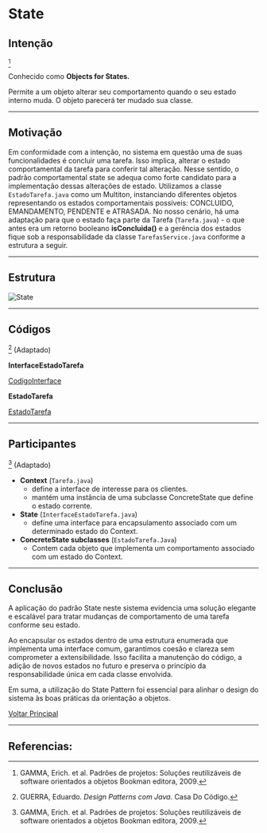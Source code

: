 
# State

## Intenção 

[^GAMMA]

Conhecido como **Objects for States.**

Permite a um objeto alterar seu comportamento quando o seu estado interno muda. O objeto parecerá ter mudado sua classe.

---

## Motivação 

Em conformidade com a intenção, no sistema em questão uma de suas funcionalidades é concluir uma tarefa. Isso implica, alterar o estado comportamental da tarefa para conferir tal alteração. Nesse sentido, o padrão comportamental state se adequa como forte candidato para a implementação dessas alterações de estado. Utilizamos a classe `EstadoTarefa.java` como um Multiton, instanciando diferentes objetos representando os estados comportamentais possíveis: CONCLUIDO, EMANDAMENTO, PENDENTE e ATRASADA. No nosso cenário, há uma adaptação para que o estado faça parte da Tarefa (`Tarefa.java`) - o que antes era um retorno booleano **isConcluida()** e a gerência dos estados fique sob a responsabilidade da classe `TarefasService.java` conforme a estrutura a seguir.

---

## Estrutura

![State](../../out/estruturasUmls/padrões/state/state/state.png)

---

## Códigos

[^GUERRA] (Adaptado)

**InterfaceEstadoTarefa**

[CodigoInterface](/src/main/java/model/InterfaceEstadoTarefa.java)

**EstadoTarefa**

[EstadoTarefa](/src/main/java/model/EstadoTarefa.java)

---

## Participantes 

[^GAMMA] (Adaptado)

- **Context** (`Tarefa.java`)
  - define a interface de interesse para os clientes.
  - mantém uma instância de uma subclasse ConcreteState que define o estado corrente.
- **State** (`InterfaceEstadoTarefa.java`)
  - define uma interface para encapsulamento associado com um determinado estado do Context.
- **ConcreteState subclasses** (`EstadoTarefa.Java`)
  - Contem cada  objeto que implementa um comportamento associado com um estado do Context.

---

## Conclusão 

A aplicação do padrão State neste sistema evidencia uma solução elegante e escalável para tratar mudanças de comportamento de uma tarefa conforme seu estado. 

Ao encapsular os estados dentro de uma estrutura enumerada que implementa uma interface comum, garantimos coesão e clareza sem comprometer a extensibilidade. Isso facilita a manutenção do código, a adição de novos estados no futuro e preserva o princípio da responsabilidade única em cada classe envolvida. 

Em suma, a utilização do State Pattern foi essencial para alinhar o design do sistema às boas práticas da orientação a objetos.

[Voltar Principal](../../README.md)

---

## Referencias:

[^GAMMA]: GAMMA, Erich. et al. Padrões de projetos: Soluções reutilizáveis de software orientados a objetos Bookman editora, 2009.

[^GUERRA]: GUERRA, Eduardo. *Design Patterns com Java*. Casa Do Código.